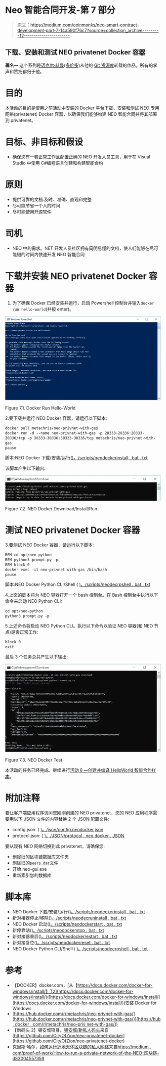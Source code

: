 # Neo 智能合同开发-第 7 部分

> 原文：<https://medium.com/coinmonks/neo-smart-contract-development-part-7-14a590f76c7?source=collection_archive---------12----------------------->

## 下载、安装和测试 NEO privatenet Docker 容器

**署名—** 这个系列是[迈克尔·赫曼(多伦多)](https://github.com/mwherman2000)从他的 [Git 资源库](https://github.com/mwherman2000/neo-dotnetquickstart)转载的作品。所有的掌声和赞扬都归于他。

# 目的

本活动的目的是使用之前活动中安装的 Docker 平台下载、安装和测试 NEO 专用网络(privatenet) Docker 容器，以确保我们能够构建 NEO 智能合同并将其部署到 privatenet。

# 目标、非目标和假设

*   确保您有一套正常工作且配置正确的 NEO 开发人员工具，用于在 Visual Studio 中使用 C#编程语言创建和构建智能合约

# 原则

*   提供可靠的文档:及时、准确、直观和完整
*   尽可能节省一个人的时间
*   尽可能使用开源软件

# 司机

*   NEO 中的需求。NET 开发人员社区拥有简明易懂的文档，使人们能够在尽可能短的时间内快速开发 NEO 智能合同

# 下载并安装 NEO privatenet Docker 容器

1.  为了确保 Docker 已经安装并运行，启动 Powershell 控制台并输入`docker run hello-world`(并按 enter)。

![](img/bc12fa9a30a59b8646eb3a89068b53cd.png)

Figure 7.1\. Docker Run Hello-World

2.要下载并运行 NEO Docker 容器，请运行以下脚本:

```
docker pull metachris/neo-privnet-with-gas
docker run -d --name neo-privnet-with-gas -p 20333-20336:20333-20336/tcp -p 30333-30336:30333-30336/tcp metachris/neo-privnet-with-gas
pause
```

脚本:NEO Docker 下载/安装/运行([)。/scripts/neodeckerinstall . bat . txt](https://github.com/mwherman2000/neo-dotnetquickstart/blob/master/EN-us/scripts/neodockerinstall.bat.txt)

该脚本产生以下输出:

![](img/993e78de3bd6849f480326f5eeeb8dc2.png)

Figure 7.2\. NEO Docker Download/Install/Run

# 测试 NEO privatenet Docker 容器

3.要测试 NEO Docker 容器，请运行以下脚本:

```
REM cd opt/neo-python
REM python3 prompt.py -p
REM block 0
docker exec -it neo-privnet-with-gas /bin/bash
pause
```

脚本:NEO Docker Python CLI/Shell ( [)。/scripts/neodecrpshell . bat . txt](https://github.com/mwherman2000/neo-dotnetquickstart/blob/master/EN-us/scripts/neodockerpshell.bat.txt)

4.上面的脚本将为 NEO 容器打开一个 bash 控制台。在 Bash 控制台中执行以下命令来启动 NEO Python CLI:

```
cd opt/neo-python
python3 prompt.py -p
```

5.上述命令将启动 NEO Python CLI。执行以下命令以验证 NEO 容器(和 NEO 节点)是否正常工作:

```
block 0
exit
```

最后 3 个任务总共产生以下输出:

![](img/4470df0320a9e77fe724c6af57bf6775.png)

Figure 7.3\. NEO Docker Test

本活动的任务已经完成。继续进行[活动 8 —创建并编译 HelloWorld 智能合约样本](https://github.com/mwherman2000/neo-dotnetquickstart/blob/master/EN-us/08-createcompilesmartcontract.md)。

# 附加注释

要让客户端应用程序访问您刚刚创建的 NEO privatenet，您的 NEO 应用程序需要用以下 JSON 文件的内容替换 2 个 JSON 配置文件:

*   config.json: ( [)。/json/config.neodocker.json](https://github.com/mwherman2000/neo-dotnetquickstart/blob/master/EN-us/json/config.neodocker.json)
*   protocol.json: ( [)。/JSON/protocol . neo docker . JSON](https://github.com/mwherman2000/neo-dotnetquickstart/blob/master/EN-us/json/protocol.neodocker.json)

要从现有 NEO 网络切换到此 privatenet，请确保您:

*   删除旧的区块链数据库文件夹
*   删除旧的`peers.dat`文件
*   开始 neo-gui.exe
*   重新索引您的数据库

# 脚本库

*   NEO Docker 下载/安装/运行([)。/scripts/neodeckerinstall . bat . txt](https://github.com/mwherman2000/neo-dotnetquickstart/blob/master/EN-us/scripts/neodockerinstall.bat.txt)
*   新对接器停止/移除([)。/scripts/neodecruninstall . bat . txt](https://github.com/mwherman2000/neo-dotnetquickstart/blob/master/EN-us/scripts/neodockeruninstall.bat.txt)
*   NEO Docker 启动([)。/scripts/neodockerstart . bat . txt](https://github.com/mwherman2000/neo-dotnetquickstart/blob/master/EN-us/scripts/neodockerstart.bat.txt)
*   新停靠站([)。/scripts/neodockerstop . bat . txt](https://github.com/mwherman2000/neo-dotnetquickstart/blob/master/EN-us/scripts/neodockerstop.bat.txt)
*   新对接器重启([)。/scripts/neodockerrestart . bat . txt](https://github.com/mwherman2000/neo-dotnetquickstart/blob/master/EN-us/scripts/neodockerrestart.bat.txt)
*   新对接复位([)。/scripts/neodockerreset . bat . txt](https://github.com/mwherman2000/neo-dotnetquickstart/blob/master/EN-us/scripts/neodockerreset.bat.txt)
*   NEO Docker Python CLI/Shell ( [)。/scripts/neodecrpshell . bat . txt](https://github.com/mwherman2000/neo-dotnetquickstart/blob/master/EN-us/scripts/neodockerpshell.bat.txt)

# 参考

*   【DOCKER】docker.com，[从【https://docs.docker.com/docker-for-windows/install/】T2](https://docs.docker.com/docker-for-windows/install/)([https://docs.docker.com/docker-for-windows/install/](https://docs.docker.com/docker-for-windows/install/))安装 Docker for Windows
*   [[https://hub.docker.com/r/metachris/neo-privnet-with-gas/](https://hub.docker.com/r/metachris/neo-privnet-with-gas/)][https://hub . docker . com/r/metachris/neo-priv net-with-gas/()](https://hub.docker.com/r/metachris/neo-privnet-with-gas/())
*   【新码头 2】锡安城项目，[锡安城/新私人码头](https://github.com/CityOfZion/neo-privatenet-docker)来自[https://github.com/CityOfZion/neo-privatenet-docker](https://github.com/CityOfZion/neo-privatenet-docker)
*   克里斯·哈尔，[如何运行近地天体区块链的私人网络](/proof-of-working/how-to-run-a-private-network-of-the-neo-blockchain-d83004557359)来自[https://medium . com/proof-of-work/How-to-run-a-private-network-of-the-NEO-区块链-d83004557359](/proof-of-working/how-to-run-a-private-network-of-the-neo-blockchain-d83004557359)